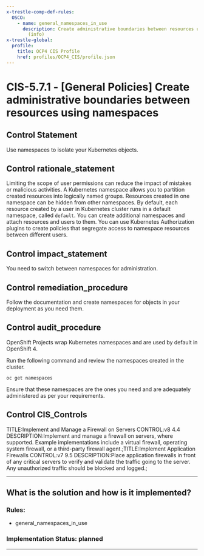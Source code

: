 ```yaml
---
x-trestle-comp-def-rules:
  OSCO:
    - name: general_namespaces_in_use
      description: Create administrative boundaries between resources using namespaces
        (info)
x-trestle-global:
  profile:
    title: OCP4 CIS Profile
    href: profiles/OCP4_CIS/profile.json
---
```


# CIS-5.7.1 - \[General Policies\] Create administrative boundaries between resources using namespaces

## Control Statement

Use namespaces to isolate your Kubernetes objects.

## Control rationale_statement

Limiting the scope of user permissions can reduce the impact of mistakes or malicious activities. A Kubernetes namespace allows you to partition created resources into logically named groups. Resources created in one namespace can be hidden from other namespaces. By default, each resource created by a user in Kubernetes cluster runs in a default namespace, called `default`. You can create additional namespaces and attach resources and users to them. You can use Kubernetes Authorization plugins to create policies that segregate access to namespace resources between different users.

## Control impact_statement

You need to switch between namespaces for administration.

## Control remediation_procedure

Follow the documentation and create namespaces for objects in your deployment as you need them.

## Control audit_procedure

OpenShift Projects wrap Kubernetes namespaces and are used by default in OpenShift 4. 

Run the following command and review the namespaces created in the cluster.

```
oc get namespaces
```

Ensure that these namespaces are the ones you need and are adequately administered as per your requirements.

## Control CIS_Controls

TITLE:Implement and Manage a Firewall on Servers CONTROL:v8 4.4 DESCRIPTION:Implement and manage a firewall on servers, where supported. Example implementations include a virtual firewall, operating system firewall, or a third-party firewall agent.;TITLE:Implement Application Firewalls CONTROL:v7 9.5 DESCRIPTION:Place application firewalls in front of any critical servers to verify and validate the traffic going to the server. Any unauthorized traffic should be blocked and logged.;

______________________________________________________________________

## What is the solution and how is it implemented?

<!-- For implementation status enter one of: implemented, partial, planned, alternative, not-applicable -->

<!-- Note that the list of rules under ### Rules: is read-only and changes will not be captured after assembly to JSON -->

<!-- Add control implementation description here for control: CIS-5.7.1 -->

### Rules:

  - general_namespaces_in_use

### Implementation Status: planned

______________________________________________________________________
